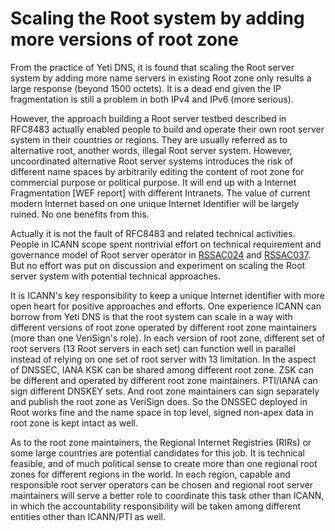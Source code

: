# Scaling the Root system by adding more versions of root zone

From the practice of Yeti DNS, it is found that scaling the Root server system by adding more name servers in existing Root zone only results a large response (beyond 1500 octets). It is a dead end given the IP fragmentation is still a problem in both IPv4 and IPv6 (more serious).

However, the approach building a Root server testbed described in RFC8483 actually enabled people to build and operate their own root server system in their countries or regions. They are usually referred as to alternative root, another words, illegal Root server system. However, uncoordinated alternative Root server systems introduces the risk of different name spaces by arbitrarily editing the content of root zone for commercial purpose or political purpose. It will end up with a Internet Fragmentation [WEF report] with different Intranets. The value of current modern Internet based on one unique Internet Identifier will be largely ruined. No one benefits from this.

Actually it is not the fault of RFC8483 and related technical activities. People in ICANN scope spent nontrivial effort on technical requirement and governance model of Root server operator in [RSSAC024](https://www.icann.org/en/system/files/files/rssac-024-04nov16-en.pdf) and [RSSAC037](https://www.icann.org/en/system/files/files/rssac-037-15jun18-en.pdf). But no effort was put on discussion and experiment on scaling the Root server system with potential technical approaches. 

It is ICANN's key responsibility to keep a unique Internet identifier with more open heart for positive approaches and efforts. One experience ICANN can borrow from Yeti DNS is that the root system can scale in a way with different versions of root zone operated by different root zone maintainers (more than one VeriSign's role). In each version of root zone, different set of root servers (13 Root servers in each set) can function well in parallel instead of relying on one set of root server with 13 limitation. In the aspect of DNSSEC, IANA KSK can be shared among different root zone. ZSK can be different and operated by different root zone maintainers. PTI/IANA can sign different DNSKEY sets. And root zone maintainers can sign separately and publish the root zone as VeriSign does. So the DNSSEC deployed in Root works fine and the name space in top level, signed non-apex data in root zone is kept intact as well. 

As to the root zone maintainers, the Regional Internet Registries (RIRs) or some large countries are potential candidates for this job. It is technical feasible, and of much political sense to create more than one regional root zones for different regions in the world. In each region, capable and responsible root server operators can be chosen and regional root server maintainers will serve a better role to coordinate this task other than ICANN, in which the accountability responsibility will be taken among different entities other than ICANN/PTI as well. 






